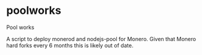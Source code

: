 # poolworks
Pool works

A script to deploy monerod and nodejs-pool for Monero.  Given that Monero hard forks every 6 months this is likely out of date.
